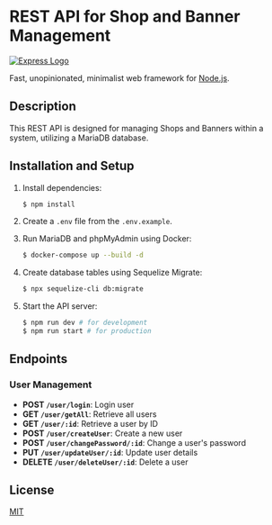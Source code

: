 # REST API for Shop and Banner Management

[![Express Logo](https://i.cloudup.com/zfY6lL7eFa-3000x3000.png)](http://expressjs.com/)

  Fast, unopinionated, minimalist web framework for [Node.js](http://nodejs.org).

## Description
This REST API is designed for managing Shops and Banners within a system, utilizing a MariaDB database.

## Installation and Setup

1. Install dependencies:
   ```bash
   $ npm install
   ```

2. Create a `.env` file from the `.env.example`.

3. Run MariaDB and phpMyAdmin using Docker:
   ```bash
   $ docker-compose up --build -d
   ```

4. Create database tables using Sequelize Migrate:
   ```bash
   $ npx sequelize-cli db:migrate
   ```

5. Start the API server:
   ```bash
   $ npm run dev # for development
   $ npm run start # for production
   ```

## Endpoints

### User Management

- **POST `/user/login`**: Login user
- **GET `/user/getAll`**: Retrieve all users
- **GET `/user/:id`**: Retrieve a user by ID
- **POST `/user/createUser`**: Create a new user
- **POST `/user/changePassword/:id`**: Change a user's password
- **PUT `/user/updateUser/:id`**: Update user details
- **DELETE `/user/deleteUser/:id`**: Delete a user

## License

  [MIT](LICENSE)